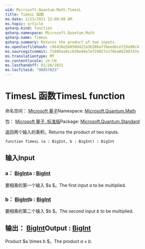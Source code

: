 ```yaml
---
uid: Microsoft.Quantum.Math.TimesL
title: TimesL 函数
ms.date: 1/23/2021 12:00:00 AM
ms.topic: article
qsharp.kind: function
qsharp.namespace: Microsoft.Quantum.Math
qsharp.name: TimesL
qsharp.summary: Returns the product of two inputs.
ms.openlocfilehash: c96438e5b050d422a3b20ba77beedbce729a90c4
ms.sourcegitcommit: 71605ea9cc630e84e7ef29027e1f0ea06299747e
ms.translationtype: MT
ms.contentlocale: zh-CN
ms.lasthandoff: 01/26/2021
ms.locfileid: "98857023"
---
```

# <a name="timesl-function"></a><span data-ttu-id="a648c-102">TimesL 函数</span><span class="sxs-lookup"><span data-stu-id="a648c-102">TimesL function</span></span>

<span data-ttu-id="a648c-103">命名空间： [Microsoft 量子](xref:Microsoft.Quantum.Math)</span><span class="sxs-lookup"><span data-stu-id="a648c-103">Namespace: [Microsoft.Quantum.Math](xref:Microsoft.Quantum.Math)</span></span>

<span data-ttu-id="a648c-104">包： [Microsoft 量子. 标准版](https://nuget.org/packages/Microsoft.Quantum.Standard)</span><span class="sxs-lookup"><span data-stu-id="a648c-104">Package: [Microsoft.Quantum.Standard](https://nuget.org/packages/Microsoft.Quantum.Standard)</span></span>


<span data-ttu-id="a648c-105">返回两个输入的乘积。</span><span class="sxs-lookup"><span data-stu-id="a648c-105">Returns the product of two inputs.</span></span>

```qsharp
function TimesL (a : BigInt, b : BigInt) : BigInt
```


## <a name="input"></a><span data-ttu-id="a648c-106">输入</span><span class="sxs-lookup"><span data-stu-id="a648c-106">Input</span></span>

### <a name="a--bigint"></a><span data-ttu-id="a648c-107">a： [BigInt](xref:microsoft.quantum.lang-ref.bigint)</span><span class="sxs-lookup"><span data-stu-id="a648c-107">a : [BigInt](xref:microsoft.quantum.lang-ref.bigint)</span></span>

<span data-ttu-id="a648c-108">要相乘的第一个输入 $a $。</span><span class="sxs-lookup"><span data-stu-id="a648c-108">The first input $a$ to be multiplied.</span></span>


### <a name="b--bigint"></a><span data-ttu-id="a648c-109">b： [BigInt](xref:microsoft.quantum.lang-ref.bigint)</span><span class="sxs-lookup"><span data-stu-id="a648c-109">b : [BigInt](xref:microsoft.quantum.lang-ref.bigint)</span></span>

<span data-ttu-id="a648c-110">要相乘的第二个输入 $b $。</span><span class="sxs-lookup"><span data-stu-id="a648c-110">The second input $b$ to be multiplied.</span></span>



## <a name="output--bigint"></a><span data-ttu-id="a648c-111">输出： [BigInt](xref:microsoft.quantum.lang-ref.bigint)</span><span class="sxs-lookup"><span data-stu-id="a648c-111">Output : [BigInt](xref:microsoft.quantum.lang-ref.bigint)</span></span>

<span data-ttu-id="a648c-112">Product $a \times b $。</span><span class="sxs-lookup"><span data-stu-id="a648c-112">The product $a \times b$.</span></span>